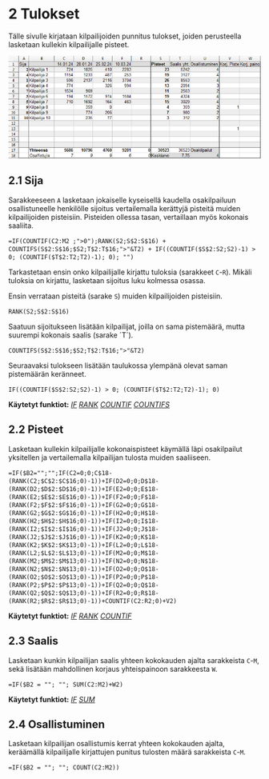 # 2 Tulokset

Tälle sivulle kirjataan kilpailijoiden punnitus tulokset, joiden perusteella lasketaan kullekin kilpailijalle pisteet.

![Tulokset](Cup_Tulokset.png)

## 2.1 Sija

Sarakkeeseen `A` lasketaan jokaiselle kyseisellä kaudella osakilpailuun osallistuneelle henkilölle sijoitus vertailemalla kerättyjä pisteitä muiden kilpailijoiden pisteisiin. Pisteiden ollessa tasan, vertaillaan myös kokonais saaliita.
``` EXCEL
=IF(COUNTIF(C2:M2 ;">0");RANK(S2;S$2:S$16) + COUNTIFS(S$2:S$16;$S2;T$2:T$16;">"&T2) + IF((COUNTIF($S$2:S2;S2)-1) > 0; (COUNTIF($T$2:T2;T2)-1); 0); "")
```

Tarkastetaan ensin onko kilpailijalle kirjattu tuloksia (sarakkeet `C`-`R`). Mikäli tuloksia on kirjattu, lasketaan sijoitus luku kolmessa osassa. 

Ensin verrataan pisteitä (sarake `S`) muiden kilpailijoiden pisteisiin. 

``` EXCEL
RANK(S2;S$2:S$16)
```

Saatuun sijoitukseen lisätään kilpailijat, joilla on sama pistemäärä, mutta suurempi kokonais saalis (sarake ´T´). 

``` EXCEL
COUNTIFS(S$2:S$16;$S2;T$2:T$16;">"&T2)
```

Seuraavaksi tulokseen lisätään taulukossa ylempänä olevat saman pistemäärän keränneet.

``` EXCEL
IF((COUNTIF($S$2:S2;S2)-1) > 0; (COUNTIF($T$2:T2;T2)-1); 0)
```

**Käytetyt funktiot:** *[IF](functions.md#if) [RANK](functions.md#rank) [COUNTIF](functions.md#countif) [COUNTIFS](functions.md#countifs)*

## 2.2 Pisteet

Lasketaan kullekin kilpailijalle kokonaispisteet käymällä läpi osakilpailut yksitellen ja vertailemalla kilpailijan tulosta muiden saaliiseen.

``` EXCEL
=IF($B2="";"";IF(C2=0;0;C$18-(RANK(C2;$C$2:$C$16;0)-1))+IF(D2=0;0;D$18-(RANK(D2;$D$2:$D$16;0)-1))+IF(E2=0;0;E$18-(RANK(E2;$E$2:$E$16;0)-1))+IF(F2=0;0;F$18-(RANK(F2;$F$2:$F$16;0)-1))+IF(G2=0;0;G$18-(RANK(G2;$G$2:$G$16;0)-1))+IF(H2=0;0;H$18-(RANK(H2;$H$2:$H$16;0)-1))+IF(I2=0;0;I$18-(RANK(I2;$I$2:$I$16;0)-1))+IF(J2=0;0;J$18-(RANK(J2;$J$2:$J$16;0)-1))+IF(K2=0;0;K$18-(RANK(K2;$K$2:$K$13;0)-1))+IF(L2=0;0;L$18-(RANK(L2;$L$2:$L$13;0)-1))+IF(M2=0;0;M$18-(RANK(M2;$M$2:$M$13;0)-1))+IF(N2=0;0;N$18-(RANK(N2;$N$2:$N$13;0)-1))+IF(O2=0;0;O$18-(RANK(O2;$O$2:$O$13;0)-1))+IF(P2=0;0;P$18-(RANK(P2;$P$2:$P$13;0)-1))+IF(Q2=0;0;Q$18-(RANK(Q2;$Q$2:$Q$13;0)-1))+IF(R2=0;0;R$18-(RANK(R2;$R$2:$R$13;0)-1))+COUNTIF(C2:R2;0)+V2)
```

**Käytetyt funktiot:** *[IF](functions.md#if) [RANK](functions.md#rank) [COUNTIF](functions.md#countif)*

## 2.3 Saalis

Lasketaan kunkin kilpailijan saalis yhteen kokokauden ajalta sarakkeista `C`-`M`, sekä lisätään mahdollinen korjaus yhteispainoon sarakkeesta `W`. 

``` EXCEL
=IF($B2 = ""; ""; SUM(C2:M2)+W2)
```

**Käytetyt funktiot:** *[IF](functions.md#if) [SUM](functions.md#sum)*

## 2.4 Osallistuminen

Lasketaan kilpailijan osallistumis kerrat yhteen kokokauden ajalta, keräämällä kilpailijalle kirjattujen punitus tulosten määrä sarakkeista `C`-`M`.

``` EXCEL
=IF($B2 = ""; ""; COUNT(C2:M2))
```
